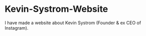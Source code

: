 # Kevin-Systrom-Website
I have made a website about Kevin Systrom (Founder &amp; ex CEO of Instagram).
